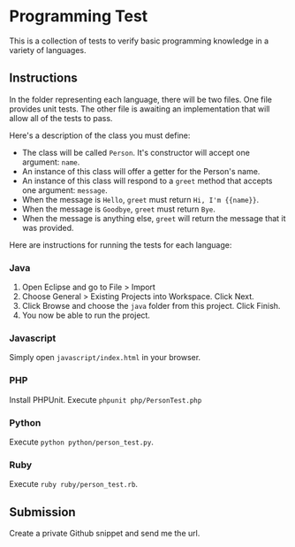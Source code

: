 # Programming Test

This is a collection of tests to verify basic programming knowledge in a variety of languages.

## Instructions

In the folder representing each language, there will be two files. One file provides unit tests. The other file is awaiting an implementation that will allow all of the tests to pass.

Here's a description of the class you must define:

+ The class will be called `Person`. It's constructor will accept one argument: `name`.
+ An instance of this class will offer a getter for the Person's name.
+ An instance of this class will respond to a `greet` method that accepts one argument: `message`.
+ When the message is `Hello`, `greet` must return `Hi, I'm {{name}}`.
+ When the message is `Goodbye`, `greet` must return `Bye`.
+ When the message is anything else, `greet` will return the message that it was provided.

Here are instructions for running the tests for each language:

### Java

1. Open Eclipse and go to File > Import
2. Choose General > Existing Projects into Workspace. Click Next.
3. Click Browse and choose the `java` folder from this project. Click Finish.
4. You now be able to run the project.

### Javascript

Simply open `javascript/index.html` in your browser.

### PHP

Install PHPUnit. Execute `phpunit php/PersonTest.php`

### Python

Execute `python python/person_test.py`.

### Ruby

Execute `ruby ruby/person_test.rb`.

## Submission

Create a private Github snippet and send me the url.
